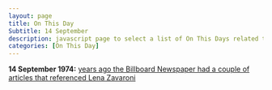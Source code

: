 ```yaml
---
layout: page
title: On This Day
Subtitle: 14 September
description: javascript page to select a list of On This Days related to Lena Zavaroni.
categories: [On This Day]
---
```


**14 September 1974:**
[<span id="age1"></span> years ago the Billboard Newspaper had a couple of articles that referenced Lena Zavaroni](/newspapers/billboard/1974/09/14/billboard.html)

<!-- Script for calculating number of years ago -->
<script>
var dob = '19740912';
var year = Number(dob.substr(0, 4));
var month = Number(dob.substr(4, 2)) - 1;
var day = Number(dob.substr(6, 2));
var today = new Date();
var age1 = today.getFullYear() - year;
if (today.getMonth() < month || (today.getMonth() == month && today.getDate() < day)) {
age1--;
}
document.getElementById("age1").innerHTML=age1;
</script>
